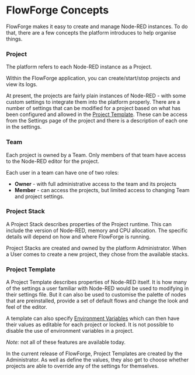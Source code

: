# FlowForge Concepts

FlowForge makes it easy to create and manage Node-RED instances. To do that, there
are a few concepts the platform introduces to help organise things.

### Project

The platform refers to each Node-RED instance as a Project.

Within the FlowForge application, you can create/start/stop projects and view
its logs.

At present, the projects are fairly plain instances of Node-RED -
with some custom settings to integrate them into the platform properly. 
There are a number of settings that can be modified for a project based on what has been configured and allowed in the [Project Template](#project-template). These can be access from the Settings page of the project and there is a description of each one in the settings.


### Team

Each project is owned by a Team. Only members of that team have access to the
Node-RED editor for the project.

Each user in a team can have one of two roles:

 - **Owner** - with full administrative access to the team and its projects
 - **Member** - can access the projects, but limited access to changing Team and project settings.

### Project Stack

A Project Stack describes properties of the Project runtime. This can include the
version of Node-RED, memory and CPU allocation. The specific details will depend
on how and where FlowForge is running.

Project Stacks are created and owned by the platform Administrator. When a User
comes to create a new project, they chose from the available stacks.

### Project Template

A Project Template describes properties of Node-RED itself. It is how many of the
settings a user familiar with Node-RED would be used to modifying in their settings
file. But it can also be used to customise the palette of nodes that are preinstalled,
provide a set of default flows and change the look and feel of the editor.

A template can also specify [Environment Variables](envvar) which can then have their values as editable for each project or locked.
It is not possible to disable the use of environment variables in a project.

*Note:* not all of these features are available today.

In the current release of FlowForge, Project Templates are created by the Administrator.
As well as define the values, they also get to choose whether projects are able
to override any of the settings for themselves.